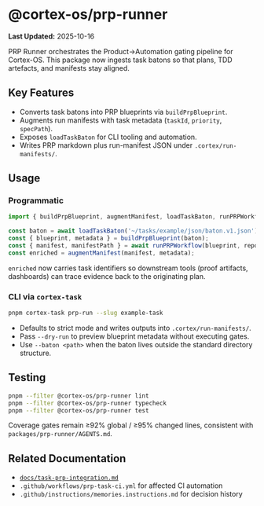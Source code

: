 # @cortex-os/prp-runner

**Last Updated:** 2025-10-16

PRP Runner orchestrates the Product→Automation gating pipeline for Cortex-OS. This package now ingests task batons so that plans, TDD artefacts, and manifests stay aligned.

## Key Features

- Converts task batons into PRP blueprints via `buildPrpBlueprint`.
- Augments run manifests with task metadata (`taskId`, `priority`, `specPath`).
- Exposes `loadTaskBaton` for CLI tooling and automation.
- Writes PRP markdown plus run-manifest JSON under `.cortex/run-manifests/`.

## Usage

### Programmatic

```ts
import { buildPrpBlueprint, augmentManifest, loadTaskBaton, runPRPWorkflow } from '@cortex-os/prp-runner';

const baton = await loadTaskBaton('~/tasks/example/json/baton.v1.json');
const { blueprint, metadata } = buildPrpBlueprint(baton);
const { manifest, manifestPath } = await runPRPWorkflow(blueprint, repoInfo, options);
const enriched = augmentManifest(manifest, metadata);
```

`enriched` now carries task identifiers so downstream tools (proof artifacts, dashboards) can trace evidence back to the originating plan.

### CLI via `cortex-task`

```bash
pnpm cortex-task prp-run --slug example-task
```

- Defaults to strict mode and writes outputs into `.cortex/run-manifests/`.
- Pass `--dry-run` to preview blueprint metadata without executing gates.
- Use `--baton <path>` when the baton lives outside the standard directory structure.

## Testing

```bash
pnpm --filter @cortex-os/prp-runner lint
pnpm --filter @cortex-os/prp-runner typecheck
pnpm --filter @cortex-os/prp-runner test
```

Coverage gates remain ≥92% global / ≥95% changed lines, consistent with `packages/prp-runner/AGENTS.md`.

## Related Documentation

- [`docs/task-prp-integration.md`](../../docs/task-prp-integration.md)
- `.github/workflows/prp-task-ci.yml` for affected CI automation
- `.github/instructions/memories.instructions.md` for decision history

